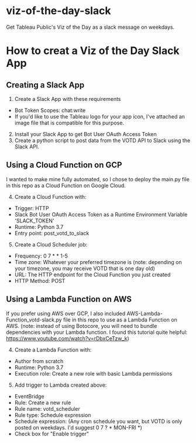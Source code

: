 # viz-of-the-day-slack
Get Tableau Public's Viz of the Day as a slack message on weekdays.

# How to creat a Viz of the Day Slack App
## Creating a Slack App
1. Create a Slack App with these requirements
  - Bot Token Scopes: chat:write
  - If you'd like to use the Tableau logo for your app icon, I've attached an image file that is compatible for this purpose.
2. Install your Slack App to get Bot User OAuth Access Token
3. Create a python script to post data from the VOTD API to Slack using the Slack API.

## Using a Cloud Function on GCP
I wanted to make mine fully automated, so I chose to deploy the main.py file in this repo as a Cloud Function on Google Cloud.

4. Create a Cloud Function with:
  - Trigger: HTTP
  - Slack Bot User OAuth Access Token as a Runtime Environment Variable 'SLACK_TOKEN'
  - Runtime: Python 3.7
  - Entry point: post_votd_to_slack
5. Create a Cloud Scheduler job:
  - Frequency: 0 7 * * 1-5
  - Time zone: Whatever your preferred timezone is (note: depending on your timezone, you may receive VOTD that is one day old)
  - URL: The HTTP endpoint for the Cloud Function you just created
  - HTTP Method: POST

## Using a Lambda Function on AWS
If you prefer using AWS over GCP, I also included AWS-Lambda-Function_votd-slack.py file in this repo to use as a Lambda Function on AWS. (note: instead of using Botocore, you will need to bundle dependencies with your Lambda function. I found this tutorial quite helpful: https://www.youtube.com/watch?v=rDbxCeTzw_k)

4. Create a Lambda Function with:
  - Author from scratch
  - Runtime: Python 3.7
  - Execution role: Create a new role with basic Lambda permissions
5. Add trigger to Lambda created above:
  - EventBridge
  - Rule: Create a new rule
  - Rule name: votd_scheduler
  - Rule type: Schedule expression
  - Schedule expression: (Any cron schedule you want, but VOTD is only posted on weekdays. I'd suggest 0 7 ? * MON-FRI *)
  - Check box for "Enable trigger"
